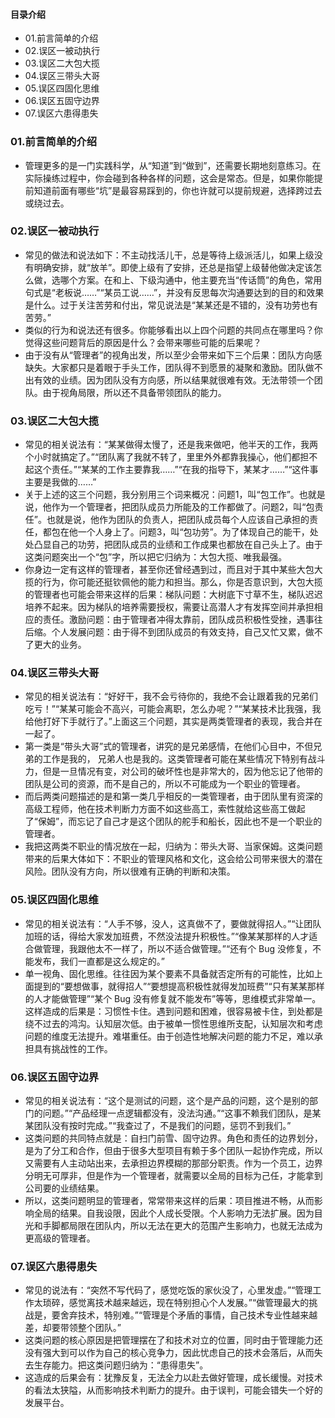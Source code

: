 #### 目录介绍
- 01.前言简单的介绍
- 02.误区一被动执行
- 03.误区二大包大揽
- 04.误区三带头大哥
- 05.误区四固化思维
- 06.误区五固守边界
- 07.误区六患得患失



### 01.前言简单的介绍
- 管理更多的是一门实践科学，从“知道”到“做到”，还需要长期地刻意练习。在实际操练过程中，你会碰到各种各样的问题，这会是常态。但是，如果你能提前知道前面有哪些“坑”是最容易踩到的，你也许就可以提前规避，选择跨过去或绕过去。


### 02.误区一被动执行
- 常见的做法和说法如下：不主动找活儿干，总是等待上级派活儿，如果上级没有明确安排，就“放羊”。即使上级有了安排，还总是指望上级替他做决定该怎么做，选哪个方案。在和上、下级沟通中，他主要充当“传话筒”的角色，常用句式是“老板说……”“某员工说……”，并没有反思每次沟通要达到的目的和效果是什么。过于关注苦劳和付出，常见说法是“某某还是不错的，没有功劳也有苦劳。”
- 类似的行为和说法还有很多。你能够看出以上四个问题的共同点在哪里吗？你觉得这些问题背后的原因是什么？会带来哪些可能的后果呢？
- 由于没有从“管理者”的视角出发，所以至少会带来如下三个后果：团队方向感缺失。大家都只是着眼于手头工作，团队得不到愿景的凝聚和激励。团队做不出有效的业绩。因为团队没有方向感，所以结果就很难有效。无法带领一个团队。由于视角局限，所以还不具备带领团队的能力。



### 03.误区二大包大揽
- 常见的相关说法有：“某某做得太慢了，还是我来做吧，他半天的工作，我两个小时就搞定了。”“团队离了我就不转了，里里外外都靠我操心，他们都担不起这个责任。”“某某的工作主要靠我……”“在我的指导下，某某才……”“这件事主要是我做的……”
- 关于上述的这三个问题，我分别用三个词来概况：问题1，叫“包工作”。也就是说，他作为一个管理者，把团队成员力所能及的工作都做了。问题2，叫“包责任”。也就是说，他作为团队的负责人，把团队成员每个人应该自己承担的责任，都包在他一个人身上了。问题3，叫“包功劳”。为了体现自己的能干，处处凸显自己的功劳，把团队成员的业绩和工作成果也都放在自己头上了。由于这类问题突出一个“包”字，所以把它归纳为：大包大揽、唯我最强。
- 你身边一定有这样的管理者，甚至你还曾经遇到过，而且对于其中某些大包大揽的行为，你可能还挺钦佩他的能力和担当。那么，你是否意识到，大包大揽的管理者也可能会带来这样的后果：梯队问题：大树底下寸草不生，梯队迟迟培养不起来。因为梯队的培养需要授权，需要让高潜人才有发挥空间并承担相应的责任。激励问题：由于管理者冲得太靠前，团队成员积极性受挫，遇事往后缩。个人发展问题：由于得不到团队成员的有效支持，自己又忙又累，做不了更大的业务。



### 04.误区三带头大哥
- 常见的相关说法有：“好好干，我不会亏待你的，我绝不会让跟着我的兄弟们吃亏！”“某某可能会不高兴，可能会离职，怎么办呢？”“某某技术比我强，我给他打好下手就行了。”上面这三个问题，其实是两类管理者的表现，我合并在一起了。
- 第一类是“带头大哥”式的管理者，讲究的是兄弟感情，在他们心目中，不但兄弟的工作是我的， 兄弟人也是我的。这类管理者可能在某些情况下特别有战斗力，但是一旦情况有变，对公司的破坏性也是非常大的，因为他忘记了他带的团队是公司的资源，而不是自己的，所以不可能成为一个职业的管理者。
- 而后两类问题描述的是和第一类几乎相反的一类管理者，由于团队里有资深的高级工程师，他在技术判断力方面不如这些高工，索性就给这些高工做起了“保姆”，而忘记了自己才是这个团队的舵手和船长，因此也不是一个职业的管理者。
- 我把这两类不职业的情况放在一起，归纳为：带头大哥、当家保姆。这类问题带来的后果大体如下：不职业的管理风格和文化，这会给公司带来很大的潜在风险。团队没有方向，所以很难有正确的判断和决策。


### 05.误区四固化思维
- 常见的相关说法有：“人手不够，没人，这真做不了，要做就得招人。”“让团队加班的话，得给大家发加班费，不然没法提升积极性。”“像某某那样的人才适合做管理，我跟他太不一样了，所以不适合做管理。”“还有个 Bug 没修复，不能发布，我们一直都是这么规定的。”
- 单一视角、固化思维。往往因为某个要素不具备就否定所有的可能性，比如上面提到的“要想做事，就得招人”“要想提高积极性就得发加班费”“只有某某那样的人才能做管理”“某个 Bug 没有修复就不能发布”等等，思维模式非常单一。这样造成的后果是：习惯性卡住。遇到问题和困难，很容易被卡住，到处都是绕不过去的鸿沟。认知层次低。由于被单一惯性思维所支配，认知层次和考虑问题的维度无法提升。难堪重任。由于创造性地解决问题的能力不足，难以承担具有挑战性的工作。


### 06.误区五固守边界
- 常见的相关说法有：“这个是测试的问题，这个是产品的问题，这个是别的部门的问题。”“产品经理一点逻辑都没有，没法沟通。”“这事不赖我们团队，是某某团队没有按时完成。”“我查过了，不是我们的问题，惩罚不到我们。”
- 这类问题的共同特点就是：自扫门前雪、固守边界。角色和责任的边界划分，是为了分工和合作，但由于很多大型项目有赖于多个团队一起协作完成，所以又需要有人主动站出来，去承担边界模糊的那部分职责。作为一个员工，边界分明无可厚非，但是作为一个管理者，就需要以全局的目标为己任，才能拿到公司要的业绩结果。
- 所以，这类问题明显的管理者，常常带来这样的后果：项目推进不畅，从而影响全局的结果。自我设限，因此个人成长受限。个人影响力无法扩展。因为目光和手脚都局限在团队内，所以无法在更大的范围产生影响力，也就无法成为更高级的管理者。



### 07.误区六患得患失
- 常见的说法有：“突然不写代码了，感觉吃饭的家伙没了，心里发虚。”“管理工作太琐碎，感觉离技术越来越远，现在特别担心个人发展。”“做管理最大的挑战是，要舍弃技术，特别难。”“管理是个矛盾的事情，自己技术专业性越来越差，却要带领整个团队。”
- 这类问题的核心原因是把管理摆在了和技术对立的位置，同时由于管理能力还没有强大到可以作为自己的核心竞争力，因此忧虑自己的技术会落后，从而失去生存能力。把这类问题归纳为：“患得患失”。
- 这造成的后果会有：犹豫反复，无法全力以赴去做好管理，成长缓慢。对技术的看法太狭隘，从而影响技术判断力的提升。由于误判，可能会错失一个好的发展平台。






